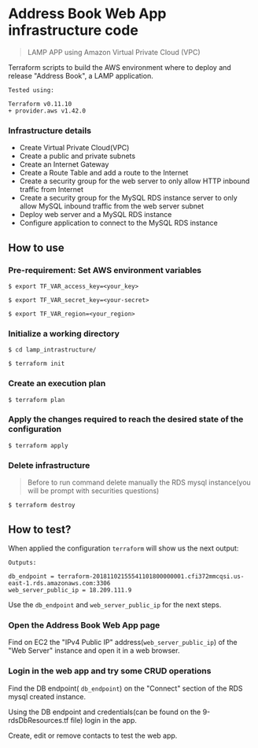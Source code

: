 # Address Book Web App infrastructure code
> LAMP APP using Amazon Virtual Private Cloud (VPC)

Terraform scripts to build the AWS environment where to deploy and release "Address Book", a LAMP application.

```
Tested using:

Terraform v0.11.10
+ provider.aws v1.42.0
```

### Infrastructure details

* Create Virtual Private Cloud(VPC)
* Create a public and private subnets
* Create an Internet Gateway
* Create a Route Table and add a route to the Internet
* Create a security group for the web server to only allow HTTP inbound traffic from Internet
* Create a security group for the MySQL RDS instance server to only allow MySQL inbound traffic from the web server subnet
* Deploy web server and a MySQL RDS instance
* Configure application to connect to the MySQL RDS instance

## How to use

### Pre-requirement: Set AWS environment variables
```
$ export TF_VAR_access_key=<your_key>

$ export TF_VAR_secret_key=<your-secret>

$ export TF_VAR_region=<your_region>
```

### Initialize a working directory

`$ cd lamp_intrastructure/`

`$ terraform init`

### Create an execution plan

`$ terraform plan`

### Apply the changes required to reach the desired state of the configuration

`$ terraform apply`

### Delete infrastructure
> Before to run command delete manually the RDS mysql instance(you will be prompt with securities questions)

`$ terraform destroy`

## How to test?

When applied the configuration `terraform` will show us the next output:

```
Outputs:

db_endpoint = terraform-20181102155541101800000001.cfi372mmcqsi.us-east-1.rds.amazonaws.com:3306
web_server_public_ip = 18.209.111.9
```

Use the `db_endpoint` and `web_server_public_ip` for the next steps.

### Open the Address Book Web App page

Find on EC2 the "IPv4 Public IP" address(`web_server_public_ip`) of the "Web Server" instance and open it in a web browser.

### Login in the web app and try some CRUD operations

Find the DB endpoint( `db_endpoint`) on the "Connect" section of the RDS mysql created instance.

Using the DB endpoint and credentials(can be found on the 9-rdsDbResources.tf file) login in the app.

Create, edit or remove contacts to test the web app.
